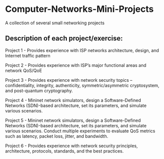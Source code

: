 # Computer-Networks-Mini-Projects
A collection of several small networking projects

## Description of each project/exercise:
Project 1 - Provides experience with ISP networks architecture, design, and Internet traffic pattern

Project 2 - Provides experience with ISP’s major functional areas and network QoS/QoE

Project 3 - Provides experience with network security topics – confidentiality, integrity, authenticity, symmetric/asymmetric cryptosystem, and post-quantum cryptography.

Project 4 - Mininet network simulators, design a Software-Defined Networks (SDN)-based architecture, set its parameters, and simulate various scenarios.

Project 5 - Mininet network simulators, design a Software-Defined Networks (SDN)-based architecture, set its parameters, and simulate various scenarios. Conduct multiple experiments to evaluate QoS metrics such as latency, packet loss, jitter, and bandwidth.

Project 6 - Provides experience with network security principles, architecture, protocols, standards, and the best practices.


